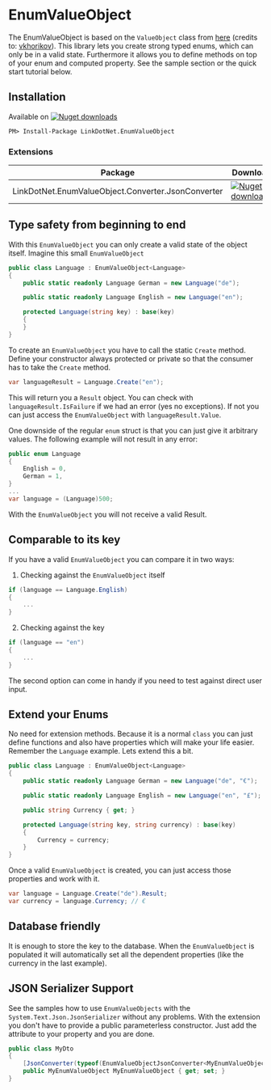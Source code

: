 
# EnumValueObject

The EnumValueObject is based on the `ValueObject` class from [here](https://github.com/vkhorikov/CSharpFunctionalExtensions) (credits to: [vkhorikov](https://github.com/vkhorikov)).
This library lets you create strong typed enums, which can only be in a valid state. Furthermore it allows you to define methods on top of your enum and computed property. See the sample section or the quick start tutorial below.

## Installation

Available on [![Nuget downloads](https://img.shields.io/nuget/v/LinkDotNet.EnumValueObject.svg)](https://www.nuget.org/packages/LinkDotNet.EnumValueObject/)

	PM> Install-Package LinkDotNet.EnumValueObject

### Extensions
| Package | Download | Description |
|-|-|-|
| LinkDotNet.EnumValueObject.Converter.JsonConverter | [![Nuget downloads](https://img.shields.io/nuget/v/LinkDotNet.EnumValueObject.Converter.JsonConverter)](https://www.nuget.org/packages/LinkDotNet.EnumValueObject.Converter.JsonConverter) | Use EnumValueObjects with System.Text.Json.JsonSerializer |

## Type safety from beginning to end
With this `EnumValueObject` you can only create a valid state of the object itself. Imagine this small `EnumValueObject`

```csharp
public class Language : EnumValueObject<Language>
{
    public static readonly Language German = new Language("de");

    public static readonly Language English = new Language("en");

    protected Language(string key) : base(key)
    {
    }
}
```

To create an `EnumValueObject` you have to call the static `Create` method. Define your constructor always protected or private so that the consumer has to take the `Create` method.
```csharp
var languageResult = Language.Create("en");
```
This will return you a `Result` object. You can check with `languageResult.IsFailure` if we had an error (yes no exceptions). If not you can just access the `EnumValueObject` with `languageResult.Value`.

One downside of the regular `enum` struct is that you can just give it arbitrary values. The following example will not result in any error:
```csharp
public enum Language
{
    English = 0,
    German = 1,
}
...
var language = (Language)500;
```
With the `EnumValueObject` you will not receive a valid Result.

## Comparable to its key
If you have a valid `EnumValueObject` you can compare it in two ways:

1. Checking against the `EnumValueObject` itself
```csharp
if (language == Language.English)
{
    ...
}
```

2. Checking against the key
```csharp
if (language == "en")
{
    ...
}
```

The second option can come in handy if you need to test against direct user input.

## Extend your Enums
No need for extension methods. Because it is a normal `class` you can just define functions and also have properties which will make your life easier. Remember the `Language` example. Lets extend this a bit.

```csharp
public class Language : EnumValueObject<Language>
{
    public static readonly Language German = new Language("de", "€");

    public static readonly Language English = new Language("en", "£");

    public string Currency { get; }

    protected Language(string key, string currency) : base(key)
    {
        Currency = currency;
    }
}
```

Once a valid `EnumValueObject` is created, you can just access those properties and work with it.
```csharp
var language = Language.Create("de").Result;
var currency = language.Currency; // €
```

## Database friendly
It is enough to store the key to the database. When the `EnumValueObject` is populated it will automatically set all the dependent properties (like the currency in the last example).

## JSON Serializer Support
See the samples how to use `EnumValueObjects` with the `System.Text.Json.JsonSerializer` without any problems. With the extension you don't have to provide a public parameterless constructor. Just add the attribute to your property and you are done.

```csharp
public class MyDto
{
    [JsonConverter(typeof(EnumValueObjectJsonConverter<MyEnumValueObject>))]
    public MyEnumValueObject MyEnumValueObject { get; set; }
}
```
